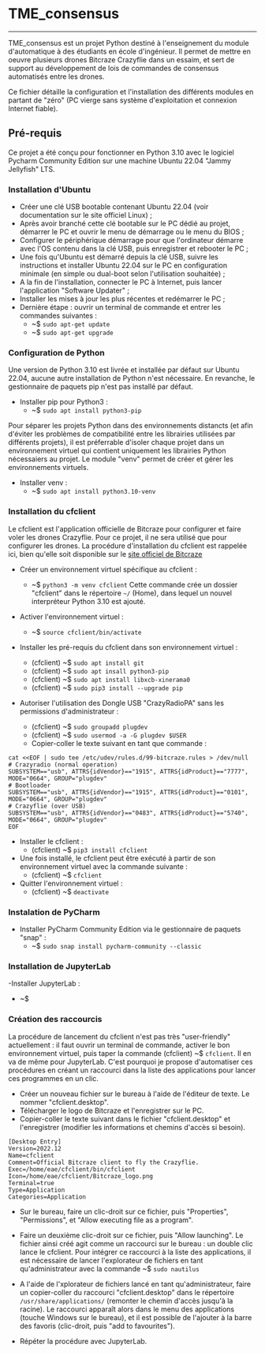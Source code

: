 # TME_consensus
___

TME_consensus est un projet Python destiné à l'enseignement du module d'automatique à des étudiants en école d'ingénieur.
Il permet de mettre en oeuvre plusieurs drones Bitcraze Crazyflie dans un essaim, et sert de support au développement de lois de commandes
de consensus automatisés entre les drones.

Ce fichier détaille la configuration et l'installation des différents modules en partant de "zéro" (PC vierge sans système d'exploitation et connexion Internet fiable).

## Pré-requis
Ce projet a été conçu pour fonctionner en Python 3.10 avec le logiciel Pycharm Community Edition sur une machine Ubuntu 22.04 "Jammy Jellyfish" LTS.


### Installation d'Ubuntu
- Créer une clé USB bootable contenant Ubuntu 22.04 (voir documentation sur le site officiel Linux) ;
- Après avoir branché cette clé bootable sur le PC dédié au projet, démarrer le PC et ouvrir le menu de démarrage ou le menu du BIOS ;
- Configurer le périphérique démarrage pour que l'ordinateur démarre avec l'OS contenu dans la clé USB, puis enregistrer et rebooter le PC ;
- Une fois qu'Ubuntu est démarré depuis la clé USB, suivre les instructions et installer Ubuntu 22.04 sur le PC en configuration minimale (en simple ou dual-boot selon l'utilisation souhaitée) ;
- A la fin de l'installation, connecter le PC à Internet, puis lancer l'application "Software Updater" ;
- Installer les mises à jour les plus récentes et redémarrer le PC ;
- Dernière étape : ouvrir un terminal de commande et entrer les commandes suivantes : 
  + ~$ ```sudo apt-get update```
  + ~$ ```sudo apt-get upgrade```

### Configuration de Python
Une version de Python 3.10 est livrée et installée par défaut sur Ubuntu 22.04, aucune autre installation de Python n'est nécessaire.
En revanche, le gestionnaire de paquets pip n'est pas installé par défaut.
- Installer pip pour Python3 :
  + ~$ ```sudo apt install python3-pip```

Pour séparer les projets Python dans des environnements distancts (et afin d'éviter les problèmes de compatibilité entre les librairies utilisées par différents projets),
il est préferrable d'isoler chaque projet dans un environnement virtuel qui contient uniquement les librairies Python nécessaiers au projet.
Le module "venv" permet de créer et gérer les environnements virtuels.
- Installer venv :
  + ~$ ```sudo apt install python3.10-venv```

### Installation du cfclient
Le cfclient est l'application officielle de Bitcraze pour configurer et faire voler les drones Crazyflie. 
Pour ce projet, il ne sera utilisé que pour configurer les drones.
La procédure d'installation du cfclient est rappelée ici, bien qu'elle soit disponible sur le 
[site officiel de Bitcraze]([https://pages.github.com/](https://www.bitcraze.io/documentation/repository/crazyflie-clients-python/master/installation/install/))
- Créer un environnement virtuel spécifique au cfclient :
  + ~$ ```python3 -m venv cfclient``` 
Cette commande crée un dossier "cfclient" dans le répertoire ```~/``` (Home), dans lequel un nouvel interpréteur Python 3.10 est ajouté.
- Activer l'environnement virtuel :
  + ~$ ```source cfclient/bin/activate```
- Installer les pré-requis du cfclient dans son environnement virtuel :
  + (cfclient) ~$ ```sudo apt install git```
  + (cfclient) ~$ ```sudo apt insall python3-pip```
  + (cfclient) ~$ ```sudo apt install libxcb-xinerama0```
  + (cfclient) ~$ ```sudo pip3 install --upgrade pip```

- Autoriser l'utilisation des Dongle USB "CrazyRadioPA" sans les permissions d'administrateur :
  + (cfclient) ~$ ```sudo groupadd plugdev```
  + (cfclient) ~$ ```sudo usermod -a -G plugdev $USER```
  + Copier-coller le texte suivant en tant que commande : 
```  
cat <<EOF | sudo tee /etc/udev/rules.d/99-bitcraze.rules > /dev/null
# Crazyradio (normal operation)
SUBSYSTEM=="usb", ATTRS{idVendor}=="1915", ATTRS{idProduct}=="7777", MODE="0664", GROUP="plugdev"
# Bootloader
SUBSYSTEM=="usb", ATTRS{idVendor}=="1915", ATTRS{idProduct}=="0101", MODE="0664", GROUP="plugdev"
# Crazyflie (over USB)
SUBSYSTEM=="usb", ATTRS{idVendor}=="0483", ATTRS{idProduct}=="5740", MODE="0664", GROUP="plugdev"
EOF
```

- Installer le cfclient : 
  + (cfclient) ~$ ```pip3 install cfclient```
- Une fois installé, le cfclient peut être exécuté à partir de son environnement virtuel avec la commande suivante :
  + (cfclient) ~$ ```cfclient```
- Quitter l'environnement virtuel :
  + (cfclient) ~$ ```deactivate```

### Instalation de PyCharm
- Installer PyCharm Community Edition via le gestionnaire de paquets "snap" :
  + ~$ ```sudo snap install pycharm-community --classic```

### Installation de JupyterLab
-Installer JupyterLab : 
  + ~$ ``` ```

### Création des raccourcis
La procédure de lancement du cfclient n'est pas très "user-friendly" actuellement : il faut ouvrir un terminal de commande, activer le bon environnement 
virtuel, puis taper la commande (cfclient) ~$ ```cfclient```.
Il en va de même pour JupyterLab. C'est pourquoi je propose d'automatiser ces procédures en créant un raccourci dans la liste des applications 
pour lancer ces programmes en un clic.
- Créer un nouveau fichier sur le bureau à l'aide de l'éditeur de texte. Le nommer "cfclient.desktop".
- Télécharger le logo de Bitcraze et l'enregistrer sur le PC.
- Copier-coller le texte suivant dans le fichier "cfclient.desktop" et l'enregistrer (modifier les informations et chemins d'accès si besoin).
```
[Desktop Entry]
Version=2022.12
Name=cfclient
Comment=Official Bitcraze client to fly the Crazyflie.
Exec=/home/eae/cfclient/bin/cfclient
Icon=/home/eae/cfclient/Bitcraze_logo.png
Terminal=true
Type=Application
Categories=Application
```

- Sur le bureau, faire un clic-droit sur ce fichier, puis "Properties", "Permissions", et "Allow executing file as a program".
- Faire un deuxième clic-droit sur ce fichier, puis "Allow launching".
Le fichier ainsi créé agit comme un raccourci sur le bureau : un double clic lance le cfclient.
Pour intégrer ce raccourci à la liste des applications, il est nécessaire de lancer l'explorateur de fichiers en tant qu'administrateur avec la commande 
~$ ```sudo nautilus```
- A l'aide de l'xplorateur de fichiers lancé en tant qu'administrateur, faire un copier-coller du raccourci "cfclient.desktop" dans le répertoire ```/usr/share/applications/``` (remonter le chemin d'accès jusqu'à la racine).
Le raccourci apparaît alors dans le menu des applications (touche Windows sur le bureau), et il est possible de l'ajouter à la barre des favoris 
(clic-droit, puis "add to favourites").

- Répéter la procédure avec JupyterLab.

